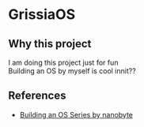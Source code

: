 # GrissiaOS

## Why this project

I am doing this project just for fun  
Building an OS by myself is cool innit??  

## References

- [Building an OS Series by nanobyte](https://www.youtube.com/playlist?list=PLFjM7v6KGMpiH2G-kT781ByCNC_0pKpPN)

